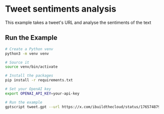 # Tweet sentiments analysis

This example takes a tweet's URL and analyse the sentiments of the text

## Run the Example

```bash
# Create a Python venv
python3 -m venv venv

# Source it
source venv/bin/activate

# Install the packages
pip install -r requirements.txt

# Set your OpenAI key
export OPENAI_API_KEY=your-api-key

# Run the example
gptscript tweet.gpt --url https://x.com/ibuildthecloud/status/1765748793998467179
```
